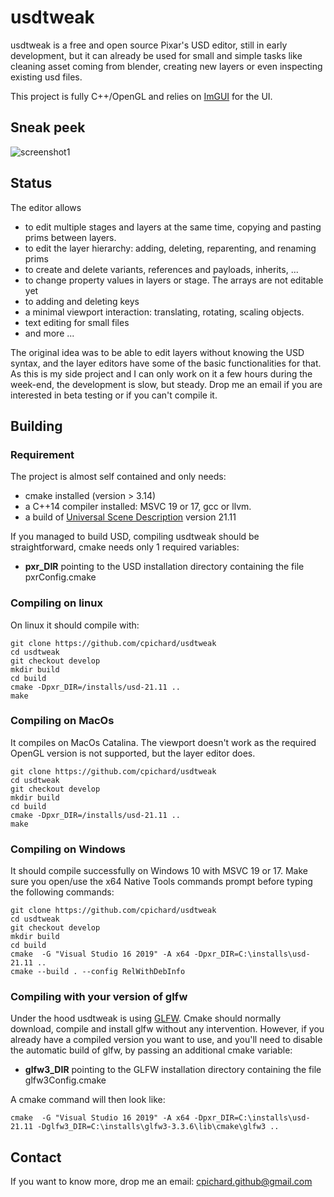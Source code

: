 
# usdtweak

usdtweak is a free and open source Pixar's USD editor, still in early development, but it can already be used for small and simple tasks like cleaning asset coming from blender, creating new layers or even inspecting existing usd files.

This project is fully C++/OpenGL and relies on [ImGUI](https://github.com/ocornut/imgui) for the UI.

## Sneak peek

![screenshot1](https://media.giphy.com/media/9Nb4JmmqEXzO05DpvL/giphy.gif)

## Status

The editor allows

- to edit multiple stages and layers at the same time, copying and pasting prims between layers.
- to edit the layer hierarchy: adding, deleting, reparenting, and renaming prims
- to create and delete variants, references and payloads, inherits, ...
- to change property values in layers or stage. The arrays are not editable yet
- to adding and deleting keys
- a minimal viewport interaction: translating, rotating, scaling objects.
- text editing for small files
- and more ...

The original idea was to be able to edit layers without knowing the USD syntax, and the layer editors have some of the basic functionalities for that. As this is my side project and I can only work on it a few hours during the week-end, the development is slow, but steady. Drop me an email if you are interested in beta testing or if you can't compile it.

## Building

### Requirement

The project is almost self contained and only needs:

- cmake installed (version > 3.14)
- a C++14 compiler installed: MSVC 19 or 17, gcc or llvm.
- a build of [Universal Scene Description](https://github.com/PixarAnimationStudios/USD/releases/tag/v21.11) version 21.11

If you managed to build USD, compiling usdtweak should be straightforward, cmake needs only 1 required variables:

- __pxr_DIR__ pointing to the USD installation directory containing the file pxrConfig.cmake

### Compiling on linux

On linux it should compile with:

    git clone https://github.com/cpichard/usdtweak
    cd usdtweak
    git checkout develop
    mkdir build
    cd build
    cmake -Dpxr_DIR=/installs/usd-21.11 ..
    make

### Compiling on MacOs

It compiles on MacOs Catalina. The viewport doesn't work as the required OpenGL version is not supported, but the layer editor does.

    git clone https://github.com/cpichard/usdtweak
    cd usdtweak
    git checkout develop
    mkdir build
    cd build
    cmake -Dpxr_DIR=/installs/usd-21.11 ..
    make

### Compiling on Windows

It should compile successfully on Windows 10 with MSVC 19 or 17. Make sure you open/use the x64 Native Tools commands prompt before typing the following commands:

    git clone https://github.com/cpichard/usdtweak
    cd usdtweak
    git checkout develop
    mkdir build
    cd build
    cmake  -G "Visual Studio 16 2019" -A x64 -Dpxr_DIR=C:\installs\usd-21.11 ..
    cmake --build . --config RelWithDebInfo

### Compiling with your version of glfw

Under the hood usdtweak is using [GLFW](https://www.glfw.org/). Cmake should normally download, compile and install glfw without any intervention. However, if you already have a compiled version you want to use, and you'll need to disable the automatic build of glfw, by passing an additional cmake variable:

- __glfw3_DIR__  pointing to the GLFW installation directory containing the file glfw3Config.cmake

A cmake command will then look like:

    cmake  -G "Visual Studio 16 2019" -A x64 -Dpxr_DIR=C:\installs\usd-21.11 -Dglfw3_DIR=C:\installs\glfw3-3.3.6\lib\cmake\glfw3 ..

## Contact

If you want to know more, drop me an email: cpichard.github@gmail.com
